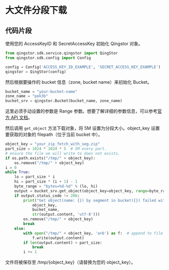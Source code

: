 # 大文件分段下载

## 代码片段

使用您的 AccessKeyID 和 SecretAccessKey 初始化 Qingstor 对象。

```python
from qingstor.sdk.service.qingstor import QingStor
from qingstor.sdk.config import Config

config = Config('ACCESS_KEY_ID_EXAMPLE', 'SECRET_ACCESS_KEY_EXAMPLE')
qingstor = QingStor(config)
```

然后根据要操作的 bucket 信息（zone, bucket name）来初始化 Bucket。

```python
bucket_name = "your-bucket-name"
zone_name = "pek3b"
bucket_srv = qingstor.Bucket(bucket_name, zone_name)
```

这里必须手动设置的参数是 Range 参数。想要了解详细的参数信息，可以参考[官方 API 文档](https://docsv4.qingcloud.com/user_guide/storage/object_storage/api/object/basic_opt/get/)。

然后调用 `get_object` 方法下载对象，将 5M 设置为分段大小。object_key 设置要获取的对象的 filepath（位于当前 bucket 中）。

```python
object_key = "your_zip_fetch_with_seg.zip"
part_size = 1024 * 1024 * 5  # 5M every part.
# ensure the file we will write to does not exists.
if os.path.exists("/tmp/" + object_key):
    os.remove("/tmp/" + object_key)
i = 0
while True:
    lo = part_size * i
    hi = part_size * (i + 1) - 1
    byte_range = "bytes=%d-%d" % (lo, hi)
    output = bucket_srv.get_object(object_key=object_key, range=byte_range)
    if output.status_code != 206:
        print("Get object(name: {}) by segment in bucket({}) failed with given message: {}".format(
            object_key,
            bucket_name,
            str(output.content, 'utf-8')))
        os.remove("/tmp/" + object_key)
        break
    else:
        with open("/tmp/" + object_key, 'a+b') as f:  # append to file in binary mode
            f.write(output.content)
        if len(output.content) < part_size:
            break
        i += 1
```

文件将被保存至 /tmp/{object_key}（请替换为您的 object_key）。
